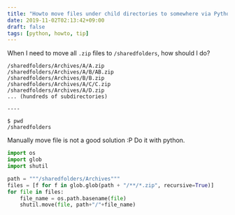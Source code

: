 ```yaml
---
title: "Howto move files under child directories to somewhere via Python"
date: 2019-11-02T02:13:42+09:00
draft: false
tags: [python, howto, tip]
---
```


When I need to move all `.zip` files to `/sharedfolders`, how should I do?

<!--more-->

```
/sharedfolders/Archives/A/A.zip
/sharedfolders/Archives/A/B/AB.zip
/sharedfolders/Archives/B/B.zip
/sharedfolders/Archives/A/C/C.zip
/sharedfolders/Archives/A/D.zip
... (hundreds of subdirectories)

----

$ pwd
/sharedfolders
```

Manually move file is not a good solution :P
Do it with python.

```python
import os
import glob
import shutil

path = """/sharedfolders/Archives"""
files = [f for f in glob.glob(path + "/**/*.zip", recursive=True)]
for file in files:
	file_name = os.path.basename(file)
	shutil.move(file, path+"/"+file_name)
```
